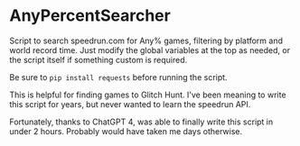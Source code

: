 # AnyPercentSearcher
Script to search speedrun.com for Any% games, filtering by platform and world record time. Just modify the global variables at the top as needed, or the script itself if something custom is required.

Be sure to `pip install requests` before running the script.

This is helpful for finding games to Glitch Hunt. I've been meaning to write this script for years, but never wanted to learn the speedrun API.

Fortunately, thanks to ChatGPT 4, was able to finally write this script in under 2 hours. Probably would have taken me days otherwise.

